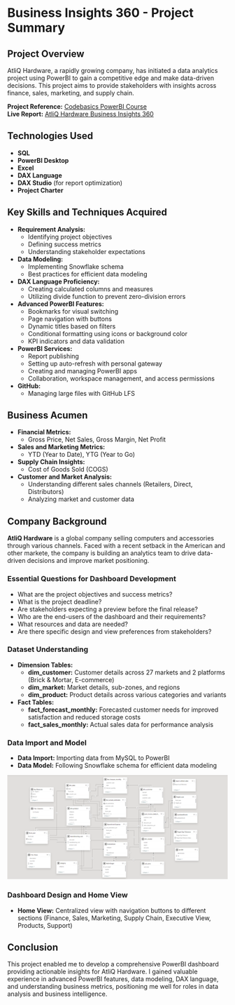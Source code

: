 # Business Insights 360 - Project Summary

## Project Overview

AtliQ Hardware, a rapidly growing company, has initiated a data analytics project using PowerBI to gain a competitive edge and make data-driven decisions. This project aims to provide stakeholders with insights across finance, sales, marketing, and supply chain.

**Project Reference:** [Codebasics PowerBI Course](https://codebasics.io/courses/power-bi-data-analysis-with-end-to-end-project)  
**Live Report:** [AtliQ Hardware Business Insights 360](https://www.novypro.com/project/atliq-hardware-business-insights-360)

## Technologies Used

- **SQL**
- **PowerBI Desktop**
- **Excel**
- **DAX Language**
- **DAX Studio** (for report optimization)
- **Project Charter**

## Key Skills and Techniques Acquired

- **Requirement Analysis:**
  - Identifying project objectives
  - Defining success metrics
  - Understanding stakeholder expectations
- **Data Modeling:**
  - Implementing Snowflake schema
  - Best practices for efficient data modeling
- **DAX Language Proficiency:**
  - Creating calculated columns and measures
  - Utilizing divide function to prevent zero-division errors
- **Advanced PowerBI Features:**
  - Bookmarks for visual switching
  - Page navigation with buttons
  - Dynamic titles based on filters
  - Conditional formatting using icons or background color
  - KPI indicators and data validation
- **PowerBI Services:**
  - Report publishing
  - Setting up auto-refresh with personal gateway
  - Creating and managing PowerBI apps
  - Collaboration, workspace management, and access permissions
- **GitHub:**
  - Managing large files with GitHub LFS

## Business Acumen

- **Financial Metrics:**
  - Gross Price, Net Sales, Gross Margin, Net Profit
- **Sales and Marketing Metrics:**
  - YTD (Year to Date), YTG (Year to Go)
- **Supply Chain Insights:**
  - Cost of Goods Sold (COGS)
- **Customer and Market Analysis:**
  - Understanding different sales channels (Retailers, Direct, Distributors)
  - Analyzing market and customer data

## Company Background

**AtliQ Hardware** is a global company selling computers and accessories through various channels. Faced with a recent setback in the American and other markete, the company is building an analytics team to drive data-driven decisions and improve market positioning.

### Essential Questions for Dashboard Development

- What are the project objectives and success metrics?
- What is the project deadline?
- Are stakeholders expecting a preview before the final release?
- Who are the end-users of the dashboard and their requirements?
- What resources and data are needed?
- Are there specific design and view preferences from stakeholders?

### Dataset Understanding

- **Dimension Tables:**
  - **dim_customer:** Customer details across 27 markets and 2 platforms (Brick & Mortar, E-commerce)
  - **dim_market:** Market details, sub-zones, and regions
  - **dim_product:** Product details across various categories and variants
- **Fact Tables:**
  - **fact_forecast_monthly:** Forecasted customer needs for improved satisfaction and reduced storage costs
  - **fact_sales_monthly:** Actual sales data for performance analysis

### Data Import and Model

- **Data Import:** Importing data from MySQL to PowerBI
- **Data Model:** Following Snowflake schema for efficient data modeling

![Data Model](https://github.com/kunalsaurabh/Business-Insight-360/blob/main/Resource/Model%20View.png)

### Dashboard Design and Home View

- **Home View:** Centralized view with navigation buttons to different sections (Finance, Sales, Marketing, Supply Chain, Executive View, Products, Support)

## Conclusion

This project enabled me to develop a comprehensive PowerBI dashboard providing actionable insights for AtliQ Hardware. I gained valuable experience in advanced PowerBI features, data modeling, DAX language, and understanding business metrics, positioning me well for roles in data analysis and business intelligence.
